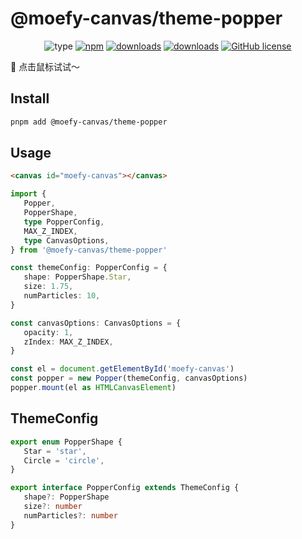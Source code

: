 # @moefy-canvas/theme-popper <GitHubLink repo="moefyit/moefy-canvas" subpath="packages/theme-popper"/>

<p align="center">
   <img alt="type" src="https://img.shields.io/static/v1?label=type&message=cursor-effects&color=green&style=for-the-badge" />
   <a href="https://www.npmjs.com/package/@moefy-canvas/theme-popper" target="_blank"><img alt="npm" src="https://img.shields.io/npm/v/@moefy-canvas/theme-popper.svg?style=for-the-badge&logo=npm"></a>
   <a href="https://www.npmjs.com/package/@moefy-canvas/theme-popper" target="_blank"><img alt="downloads" src="https://img.shields.io/npm/dt/@moefy-canvas/theme-popper.svg?style=for-the-badge"></a>
   <a href="https://www.npmjs.com/package/@moefy-canvas/theme-popper" target="_blank"><img alt="downloads" src="https://img.shields.io/npm/dm/@moefy-canvas/theme-popper.svg?style=for-the-badge"></a>
   <a href="https://github.com/moefyit/moefy-canvas/blob/main/LICENSE" target="_blank"><img alt="GitHub license" src="https://img.shields.io/github/license/moefyit/moefy-canvas?style=for-the-badge"></a>
</p>

:tada: 点击鼠标试试～

## Install

```bash
pnpm add @moefy-canvas/theme-popper
```

## Usage

```html
<canvas id="moefy-canvas"></canvas>
```

```ts
import {
   Popper,
   PopperShape,
   type PopperConfig,
   MAX_Z_INDEX,
   type CanvasOptions,
} from '@moefy-canvas/theme-popper'

const themeConfig: PopperConfig = {
   shape: PopperShape.Star,
   size: 1.75,
   numParticles: 10,
}

const canvasOptions: CanvasOptions = {
   opacity: 1,
   zIndex: MAX_Z_INDEX,
}

const el = document.getElementById('moefy-canvas')
const popper = new Popper(themeConfig, canvasOptions)
popper.mount(el as HTMLCanvasElement)
```

## ThemeConfig

```ts
export enum PopperShape {
   Star = 'star',
   Circle = 'circle',
}

export interface PopperConfig extends ThemeConfig {
   shape?: PopperShape
   size?: number
   numParticles?: number
}
```

<Popper/>
